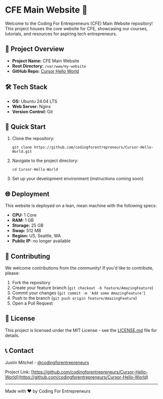# CFE Main Website 🚀

Welcome to the Coding For Entrepreneurs (CFE) Main Website repository! This project houses the core website for CFE, showcasing our courses, tutorials, and resources for aspiring tech entrepreneurs.

## 🌟 Project Overview

- **Project Name:** CFE Main Website
- **Root Directory:** `/var/www/my-website`
- **GitHub Repo:** [Cursor Hello World](https://github.com/codingforentrepreneurs/Cursor-Hello-World)

## 🛠️ Tech Stack

- **OS:** Ubuntu 24.04 LTS
- **Web Server:** Nginx
- **Version Control:** Git

## 🚀 Quick Start

1. Clone the repository:
   ```
   git clone https://github.com/codingforentrepreneurs/Cursor-Hello-World.git
   ```
2. Navigate to the project directory:
   ```
   cd Cursor-Hello-World
   ```
3. Set up your development environment (instructions coming soon)

## 🌐 Deployment

This website is deployed on a lean, mean machine with the following specs:

- **CPU:** 1 Core
- **RAM:** 1 GB
- **Storage:** 25 GB
- **Swap:** 512 MB
- **Region:** US, Seattle, WA
- **Public IP:** no longer available

## 🤝 Contributing

We welcome contributions from the community! If you'd like to contribute, please:

1. Fork the repository
2. Create your feature branch (`git checkout -b feature/AmazingFeature`)
3. Commit your changes (`git commit -m 'Add some AmazingFeature'`)
4. Push to the branch (`git push origin feature/AmazingFeature`)
5. Open a Pull Request

## 📜 License

This project is licensed under the MIT License - see the [LICENSE.md](LICENSE.md) file for details.

## 📞 Contact

Justin Mitchel - [@codingforentrepreneurs](https://github.com/codingforentrepreneurs)

Project Link: [https://github.com/codingforentrepreneurs/Cursor-Hello-World](https://github.com/codingforentrepreneurs/Cursor-Hello-World)

---

Made with ❤️ by Coding For Entrepreneurs